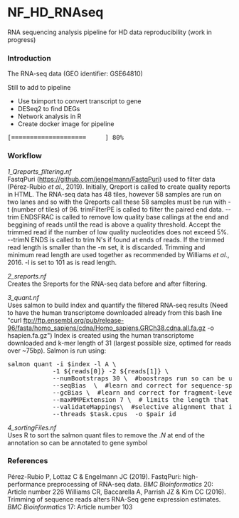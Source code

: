 # NF_HD_RNAseq
RNA sequencing analysis pipeline for HD data reproducibility (work in progress) 

### Introduction
The RNA-seq data (GEO identifier: GSE64810)

Still to add to pipeline
* Use tximport to convert transcript to gene
* DESeq2 to find DEGs
* Network analysis in R
* Create docker image for pipeline

<pre>
[====================     ] 80%
</pre>

### Workflow


*1_Qreports_filtering.nf*\
FastqPuri (https://github.com/jengelmann/FastqPuri) used to filter data (Pérez-Rubio *et al*., 2019). Initially, Qreport is called to create quality reports in HTML. The RNA-seq data has 48 tiles, however 58 samples are run on two lanes and so with the Qreports call these 58 samples must be run with -t (number of tiles) of 96. 
trimFilterPE is called to filter the paired end data. --trim ENDSFRAC is called to remove low quality base callings at the end and beggining of reads until the read is above a quality threshold. Accept the trimmed read if the number of low quality nucleotides does not exceed 5%. --trimN ENDS is called to trim N's if found at ends of reads. If the trimmed read length is smaller than the -m set, it is discarded. Trimming and minimum read length are used together as recommended by Williams *et al*., 2016. -l is set to 101 as is read length.



*2_sreports.nf*\
Creates the Sreports for the RNA-seq data before and after filtering.


*3_quant.nf*\
Uses salmon to build index and quantify the filtered RNA-seq results
(Need to have the human transcriptome downloaded already from this bash line "curl ftp://ftp.ensembl.org/pub/release-96/fasta/homo_sapiens/cdna/Homo_sapiens.GRCh38.cdna.all.fa.gz -o hsapien.fa.gz")
Index is created using the human transcriptome downloaded and k-mer length of 31 (largest possible size, optimed for reads over ~75bp). Salmon is run using:
<pre>
salmon quant -i $index -l A \
            -1 ${reads[0]} -2 ${reads[1]} \
            --numBootstraps 30 \  #boostraps run so can be used with Wasabi and Sleuth later if required
            --seqBias  \  #learn and correct for sequence-specific biases in the input data
            --gcBias \  #learn and correct for fragment-level GC biases in the input data. Does not impact on results if GC bias is not present, only marginally increases run time
            --maxMMPExtension 7 \  # limits the length that a mappable prefix of a fragment may be extended before another search along the fragment is started. Smaller values improve the sensitivity but increase run time.
            --validateMappings\  #selective alignment that is more sensitive
            --threads $task.cpus  -o $pair_id
</pre>

*4_sortingFiles.nf*\
Uses R to sort the salmon quant files to remove the .*N* at end of the annotation so can be annotated to gene symbol



### References

Pérez-Rubio P, Lottaz C & Engelmann JC (2019). FastqPuri: high-performance preprocessing of RNA-seq data. *BMC Bioinformatics* 20: Article number 226
Williams CR, Baccarella A, Parrish JZ & Kim CC (2016). Trimming of sequence reads alters RNA-Seq gene expression estimates. *BMC Bioinformatics* 17: Article number 103
